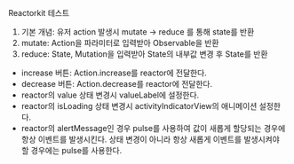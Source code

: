 
Reactorkit 테스트

1. 기본 개념: 유저 action 발생시 mutate -> reduce 를 통해 state를 반환
2. mutate: Action을 파라미터로 입력받아 Observable<Mutation>을 반환
3. reduce: State, Mutation을 입력받아 State의 내부값 변경 후 State를 반환

- increase 버튼: Action.increase를 reactor에 전달한다.
- decrease 버튼: Action.decrease를 reactor에 전달한다.
- reactor의 value 상태 변경시 valueLabel에 설정한다.
- reactor의 isLoading 상태 변경시 activityIndicatorView의 애니메이션 설정한다.
- reactor의 alertMessage인 경우 pulse를 사용하여 값이 새롭게 할당되는 경우에 항상 이벤트를 발생시킨다.
  상태 변경이 아니라 항상 새롭게 이벤트를 발생시켜야 할 경우에는 pulse를 사용한다.

